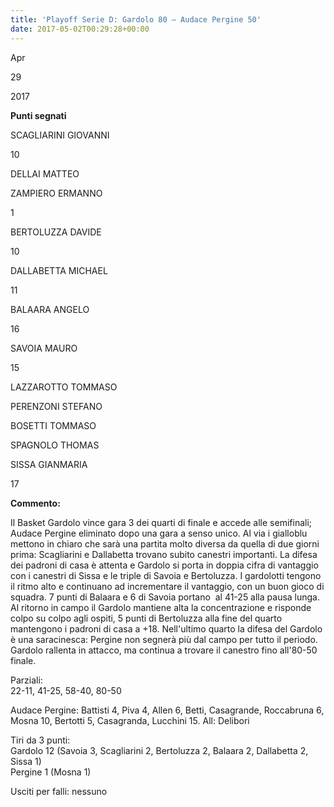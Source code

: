 ```yaml
---
title: 'Playoff Serie D: Gardolo 80 – Audace Pergine 50'
date: 2017-05-02T00:29:28+00:00
---
```

Apr

29

2017

**Punti segnati**

SCAGLIARINI GIOVANNI

10

DELLAI MATTEO

ZAMPIERO ERMANNO

1

BERTOLUZZA DAVIDE

10

DALLABETTA MICHAEL

11

BALAARA ANGELO

16

SAVOIA MAURO

15

LAZZAROTTO TOMMASO

PERENZONI STEFANO

BOSETTI TOMMASO

SPAGNOLO THOMAS

SISSA GIANMARIA

17

**Commento:**

Il Basket Gardolo vince gara 3 dei quarti di finale e accede alle semifinali; Audace Pergine eliminato dopo una gara a senso unico. Al via i gialloblu mettono in chiaro che sarà una partita molto diversa da quella di due giorni prima: Scagliarini e Dallabetta trovano subito canestri importanti. La difesa dei padroni di casa è attenta e Gardolo si porta in doppia cifra di vantaggio con i canestri di Sissa e le triple di Savoia e Bertoluzza. I gardolotti tengono il ritmo alto e continuano ad incrementare il vantaggio, con un buon gioco di squadra. 7 punti di Balaara e 6 di Savoia portano  al 41-25 alla pausa lunga. Al ritorno in campo il Gardolo mantiene alta la concentrazione e risponde colpo su colpo agli ospiti, 5 punti di Bertoluzza alla fine del quarto mantengono i padroni di casa a +18. Nell'ultimo quarto la difesa del Gardolo è una saracinesca: Pergine non segnerà più dal campo per tutto il periodo. Gardolo rallenta in attacco, ma continua a trovare il canestro fino all'80-50 finale.

Parziali:  
22-11, 41-25, 58-40, 80-50

Audace Pergine: Battisti 4, Piva 4, Allen 6, Betti, Casagrande, Roccabruna 6, Mosna 10, Bertotti 5, Casagranda, Lucchini 15. All: Delibori

Tiri da 3 punti:  
Gardolo 12 (Savoia 3, Scagliarini 2, Bertoluzza 2, Balaara 2, Dallabetta 2, Sissa 1)  
Pergine 1 (Mosna 1)

Usciti per falli: nessuno